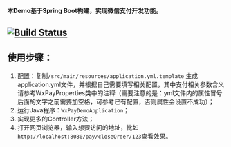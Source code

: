 #### 本Demo基于Spring Boot构建，实现微信支付开发功能。

[![Build Status](https://travis-ci.org/Wechat-Group/weixin-java-pay-demo.svg?branch=master)](https://travis-ci.org/Wechat-Group/weixin-java-pay-demo)
-----------------------

## 使用步骤：
1. 配置：复制`/src/main/resources/application.yml.template` 生成application.yml文件，并根据自己需要填写相关配置，其中支付相关参数含义请参考WxPayProperties类中的注释（需要注意的是：yml文件内的属性冒号后面的文字之前需要加空格，可参考已有配置，否则属性会设置不成功）；	
1. 运行Java程序：`WxPayDemoApplication`；
1. 实现更多的Controller方法；
1. 打开网页浏览器，输入想要访问的地址，比如`http://localhost:8080/pay/closeOrder/123`查看效果。
	
